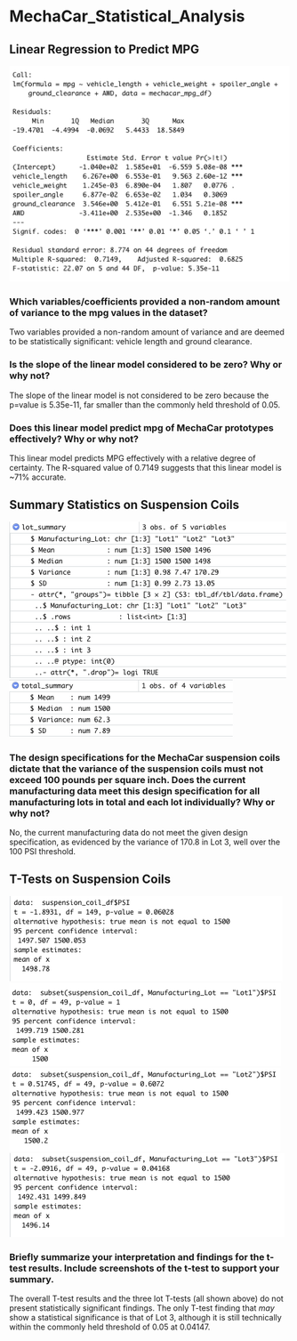 # MechaCar_Statistical_Analysis

## Linear Regression to Predict MPG
![](https://github.com/aaronwolfeaaron/MechaCar_Statistical_Analysis/blob/main/Screen%20Shot%202022-03-21%20at%202.22.05%20PM.png)

### Which variables/coefficients provided a non-random amount of variance to the mpg values in the dataset?
Two variables provided a non-random amount of variance and are deemed to be statistically significant: vehicle length and ground clearance.

### Is the slope of the linear model considered to be zero? Why or why not?
The slope of the linear model is not considered to be zero because the p=value is 5.35e-11, far smaller than the commonly held threshold of 0.05.

### Does this linear model predict mpg of MechaCar prototypes effectively? Why or why not?
This linear model predicts MPG effectively with a relative degree of certainty. The R-squared value of 0.7149 suggests that this linear model is ~71% accurate.

## Summary Statistics on Suspension Coils
![](https://github.com/aaronwolfeaaron/MechaCar_Statistical_Analysis/blob/main/Screen%20Shot%202022-03-21%20at%202.43.12%20PM.png)
![](https://github.com/aaronwolfeaaron/MechaCar_Statistical_Analysis/blob/main/Screen%20Shot%202022-03-21%20at%202.43.28%20PM.png)

### The design specifications for the MechaCar suspension coils dictate that the variance of the suspension coils must not exceed 100 pounds per square inch. Does the current manufacturing data meet this design specification for all manufacturing lots in total and each lot individually? Why or why not?
No, the current manufacturing data do not meet the given design specification, as evidenced by the variance of 170.8 in Lot 3, well over the 100 PSI threshold.

## T-Tests on Suspension Coils
![](https://github.com/aaronwolfeaaron/MechaCar_Statistical_Analysis/blob/main/Screen%20Shot%202022-03-21%20at%202.55.22%20PM.png)
![](https://github.com/aaronwolfeaaron/MechaCar_Statistical_Analysis/blob/main/Screen%20Shot%202022-03-21%20at%202.55.35%20PM.png)
![](https://github.com/aaronwolfeaaron/MechaCar_Statistical_Analysis/blob/main/Screen%20Shot%202022-03-21%20at%202.55.45%20PM.png)
![](https://github.com/aaronwolfeaaron/MechaCar_Statistical_Analysis/blob/main/Screen%20Shot%202022-03-21%20at%202.55.53%20PM.png)

### Briefly summarize your interpretation and findings for the t-test results. Include screenshots of the t-test to support your summary.
The overall T-test results and the three lot T-tests (all shown above) do not present statistically significant findings. The only T-test finding that *may* show a statistical significance is that of Lot 3, although it is still technically within the commonly held threshold of 0.05 at 0.04147.

